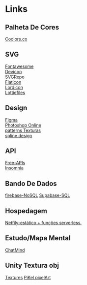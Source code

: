 # Links

## Palheta De Cores 
<a href="https://coolors.co/">Coolors.co</a>
<br>

## SVG
<a href="https://fontawesome.com/">Fontawesome</a>
<br>
<a href="https://devicon.dev/">Devicon</a>
<br>
<a href="https://www.svgrepo.com/">SVGRepo</a>
<br>
<a href="https://www.flaticon.com/br/">Flaticon</a>
<br>
<a href="https://lordicon.com/icons/wired/outline">Lordicon</a>
<br>
<a href="https://lottiefiles.com/search?q=music&category=animations">Lottiefiles</a>


## Design
<a href="https://www.figma.com/files/recents-and-sharing/recently-viewed?fuid=1144741204241103924">Figma</a>
<br>
<a href="https://www.photoshoponline.net.br">Photoshop Online</a>
<br>
<a href="https://www.toptal.com/designers/subtlepatterns/page/4/">patterns Texturas</a>
<br>
<a href="https://spline.design/">spline.design</a>


## API
<a href="https://free-apis.github.io/#/">Free-APIs</a>
<br>
<a href="https://insomnia.rest/products/insomnia">Insomnia</a>

## Bando De Dados
<a href="https://firebase.google.com/?hl=pt-br">firebase-NoSQL</a>
<a href="https://supabase.com/">Supabase-SQL</a>
<br>

## Hospedagem
<a href="https://www.netlify.com/">Netfily-estático + funções serverless.</a>
<br>

## Estudo/Mapa Mental
<a href="https://chatmind.tech/pt">ChatMind</a>
<br>

## Unity Textura obj
<a href="https://www.textures.com/library">Textures</a>
<a href="https://www.piskelapp.com/">PiKel pixelArt</a>
<br>





